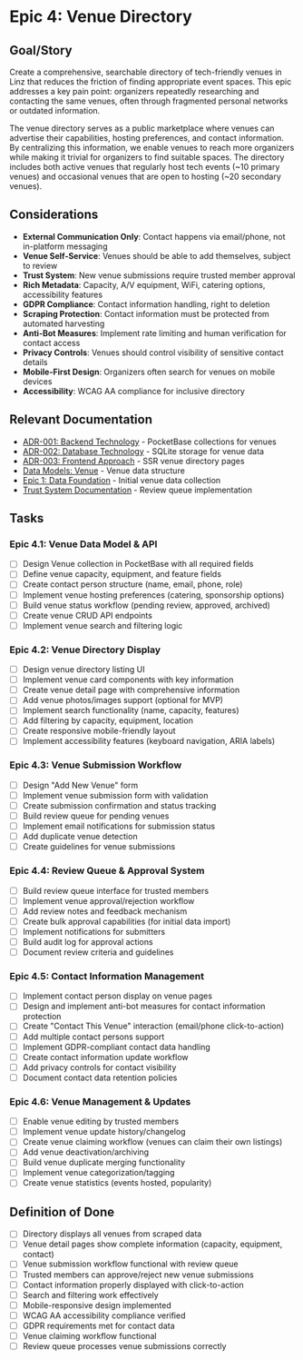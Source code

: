 # Epic 4: Venue Directory

## Goal/Story

Create a comprehensive, searchable directory of tech-friendly venues in Linz that reduces the friction of finding appropriate event spaces. This epic addresses a key pain point: organizers repeatedly researching and contacting the same venues, often through fragmented personal networks or outdated information.

The venue directory serves as a public marketplace where venues can advertise their capabilities, hosting preferences, and contact information. By centralizing this information, we enable venues to reach more organizers while making it trivial for organizers to find suitable spaces. The directory includes both active venues that regularly host tech events (~10 primary venues) and occasional venues that are open to hosting (~20 secondary venues).

## Considerations

- **External Communication Only**: Contact happens via email/phone, not in-platform messaging
- **Venue Self-Service**: Venues should be able to add themselves, subject to review
- **Trust System**: New venue submissions require trusted member approval
- **Rich Metadata**: Capacity, A/V equipment, WiFi, catering options, accessibility features
- **GDPR Compliance**: Contact information handling, right to deletion
- **Scraping Protection**: Contact information must be protected from automated harvesting
- **Anti-Bot Measures**: Implement rate limiting and human verification for contact access
- **Privacy Controls**: Venues should control visibility of sensitive contact details
- **Mobile-First Design**: Organizers often search for venues on mobile devices
- **Accessibility**: WCAG AA compliance for inclusive directory

## Relevant Documentation

- [ADR-001: Backend Technology](../adr/adr001-backend-technology.md) - PocketBase collections for venues
- [ADR-002: Database Technology](../adr/adr002-database-technology.md) - SQLite storage for venue data
- [ADR-003: Frontend Approach](../adr/adr003-frontend-approach.md) - SSR venue directory pages
- [Data Models: Venue](../guides/data-models.md) - Venue data structure
- [Epic 1: Data Foundation](./epic1-data-foundation-scraping.md) - Initial venue data collection
- [Trust System Documentation](../guides/trust-system.md) - Review queue implementation

## Tasks

### Epic 4.1: Venue Data Model & API
- [ ] Design Venue collection in PocketBase with all required fields
- [ ] Define venue capacity, equipment, and feature fields
- [ ] Create contact person structure (name, email, phone, role)
- [ ] Implement venue hosting preferences (catering, sponsorship options)
- [ ] Build venue status workflow (pending review, approved, archived)
- [ ] Create venue CRUD API endpoints
- [ ] Implement venue search and filtering logic

### Epic 4.2: Venue Directory Display
- [ ] Design venue directory listing UI
- [ ] Implement venue card components with key information
- [ ] Create venue detail page with comprehensive information
- [ ] Add venue photos/images support (optional for MVP)
- [ ] Implement search functionality (name, capacity, features)
- [ ] Add filtering by capacity, equipment, location
- [ ] Create responsive mobile-friendly layout
- [ ] Implement accessibility features (keyboard navigation, ARIA labels)

### Epic 4.3: Venue Submission Workflow
- [ ] Design "Add New Venue" form
- [ ] Implement venue submission form with validation
- [ ] Create submission confirmation and status tracking
- [ ] Build review queue for pending venues
- [ ] Implement email notifications for submission status
- [ ] Add duplicate venue detection
- [ ] Create guidelines for venue submissions

### Epic 4.4: Review Queue & Approval System
- [ ] Build review queue interface for trusted members
- [ ] Implement venue approval/rejection workflow
- [ ] Add review notes and feedback mechanism
- [ ] Create bulk approval capabilities (for initial data import)
- [ ] Implement notifications for submitters
- [ ] Build audit log for approval actions
- [ ] Document review criteria and guidelines

### Epic 4.5: Contact Information Management
- [ ] Implement contact person display on venue pages
- [ ] Design and implement anti-bot measures for contact information protection
- [ ] Create "Contact This Venue" interaction (email/phone click-to-action)
- [ ] Add multiple contact persons support
- [ ] Implement GDPR-compliant contact data handling
- [ ] Create contact information update workflow
- [ ] Add privacy controls for contact visibility
- [ ] Document contact data retention policies

### Epic 4.6: Venue Management & Updates
- [ ] Enable venue editing by trusted members
- [ ] Implement venue update history/changelog
- [ ] Create venue claiming workflow (venues can claim their own listings)
- [ ] Add venue deactivation/archiving
- [ ] Build venue duplicate merging functionality
- [ ] Implement venue categorization/tagging
- [ ] Create venue statistics (events hosted, popularity)

## Definition of Done

- [ ] Directory displays all venues from scraped data
- [ ] Venue detail pages show complete information (capacity, equipment, contact)
- [ ] Venue submission workflow functional with review queue
- [ ] Trusted members can approve/reject new venue submissions
- [ ] Contact information properly displayed with click-to-action
- [ ] Search and filtering work effectively
- [ ] Mobile-responsive design implemented
- [ ] WCAG AA accessibility compliance verified
- [ ] GDPR requirements met for contact data
- [ ] Venue claiming workflow functional
- [ ] Review queue processes venue submissions correctly

